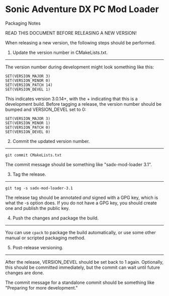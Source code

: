 Sonic Adventure DX PC Mod Loader
================================
Packaging Notes

READ THIS DOCUMENT BEFORE RELEASING A NEW VERSION!

When releasing a new version, the following steps should be performed.

1. Update the version number in CMakeLists.txt.
-----------------------------------------------

The version number during development might look something like this:

    SET(VERSION_MAJOR 3)
    SET(VERSION_MINOR 0)
    SET(VERSION_PATCH 14)
    SET(VERSION_DEVEL 1)

This indicates version 3.0.14+, with the + indicating that this is
a development build. Before tagging a release, the version number
should be bumped and VERSION_DEVEL set to 0:

    SET(VERSION_MAJOR 3)
    SET(VERSION_MINOR 1)
    SET(VERSION_PATCH 0)
    SET(VERSION_DEVEL 0)

2. Commit the updated version number.
-----------------------------------------------

    git commit CMakeLists.txt

The commit message should be something like "sadx-mod-loader 3.1".

3. Tag the release.
-----------------------------------------------

    git tag -s sadx-mod-loader-3.1

The release tag should be annotated *and* signed with a GPG key,
which is what the -s option does. If you do not have a GPG key,
you should create one and publish the public key.

4. Push the changes and package the build.
-----------------------------------------------

You can use `cpack` to package the build automatically, or use
some other manual or scripted packaging method.

5. Post-release versioning.
-----------------------------------------------

After the release, VERSION_DEVEL should be set back to 1 again.
Optionally, this should be committed immediately, but the commit can wait
until future changes are done.

The commit message for a standalone commit should be something like
"Preparing for more development."
